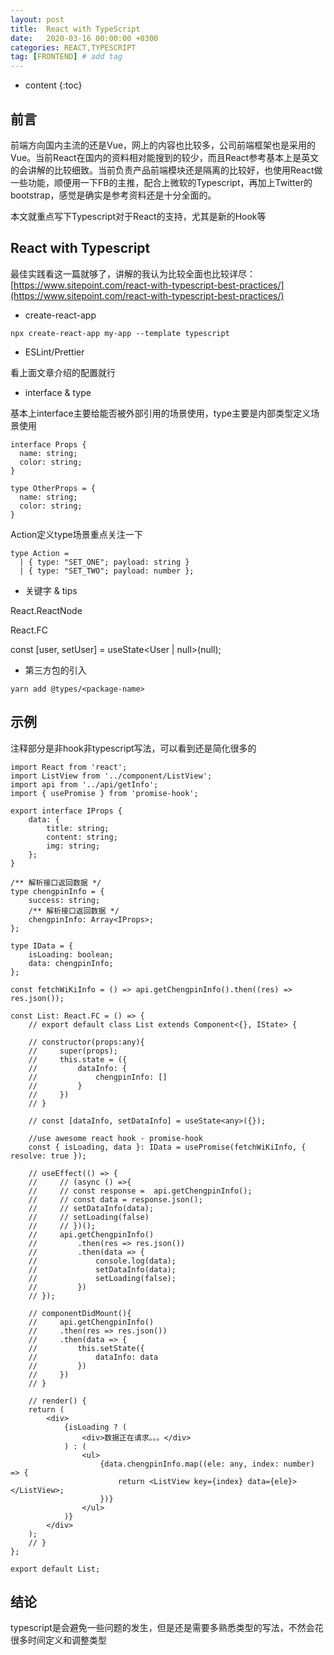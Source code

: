 ```yaml
---
layout: post
title:  React with TypeScript
date:   2020-03-16 00:00:00 +0300
categories: REACT,TYPESCRIPT
tag: [FRONTEND] # add tag
---
```


* content
{:toc}


## 前言

前端方向国内主流的还是Vue，网上的内容也比较多，公司前端框架也是采用的Vue。当前React在国内的资料相对能搜到的较少，而且React参考基本上是英文的会讲解的比较细致。当前负责产品前端模块还是隔离的比较好，也使用React做一些功能，顺便用一下FB的主推，配合上微软的Typescript，再加上Twitter的bootstrap，感觉是确实是参考资料还是十分全面的。

本文就重点写下Typescript对于React的支持，尤其是新的Hook等

## React with Typescript

最佳实践看这一篇就够了，讲解的我认为比较全面也比较详尽：
[https://www.sitepoint.com/react-with-typescript-best-practices/](https://www.sitepoint.com/react-with-typescript-best-practices/)

- create-react-app

```
npx create-react-app my-app --template typescript
```

- ESLint/Prettier

看上面文章介绍的配置就行

- interface & type

基本上interface主要给能否被外部引用的场景使用，type主要是内部类型定义场景使用

```
interface Props {
  name: string;
  color: string;
}

type OtherProps = {
  name: string;
  color: string;
}

```

Action定义type场景重点关注一下

```
type Action =
  | { type: "SET_ONE"; payload: string }
  | { type: "SET_TWO"; payload: number };
```

- 关键字 & tips

React.ReactNode

React.FC

const [user, setUser] = useState<User | null>(null);


- 第三方包的引入

```
yarn add @types/<package-name>
```


## 示例

注释部分是非hook非typescript写法，可以看到还是简化很多的

```
import React from 'react';
import ListView from '../component/ListView';
import api from '../api/getInfo';
import { usePromise } from 'promise-hook';

export interface IProps {
    data: {
        title: string;
        content: string;
        img: string;
    };
}

/** 解析接口返回数据 */
type chengpinInfo = {
    success: string;
    /** 解析接口返回数据 */
    chengpinInfo: Array<IProps>;
};

type IData = {
    isLoading: boolean;
    data: chengpinInfo;
};

const fetchWiKiInfo = () => api.getChengpinInfo().then((res) => res.json());

const List: React.FC = () => {
    // export default class List extends Component<{}, IState> {

    // constructor(props:any){
    //     super(props);
    //     this.state = ({
    //         dataInfo: {
    //             chengpinInfo: []
    //         }
    //     })
    // }

    // const [dataInfo, setDataInfo] = useState<any>({});

    //use awesome react hook - promise-hook
    const { isLoading, data }: IData = usePromise(fetchWiKiInfo, { resolve: true });

    // useEffect(() => {
    //     // (async () =>{
    //     // const response =  api.getChengpinInfo();
    //     // const data = response.json();
    //     // setDataInfo(data);
    //     // setLoading(false)
    //     // })();
    //     api.getChengpinInfo()
    //         .then(res => res.json())
    //         .then(data => {
    //             console.log(data);
    //             setDataInfo(data);
    //             setLoading(false);
    //         })
    // });

    // componentDidMount(){
    //     api.getChengpinInfo()
    //     .then(res => res.json())
    //     .then(data => {
    //         this.setState({
    //             dataInfo: data
    //         })
    //     })
    // }

    // render() {
    return (
        <div>
            {isLoading ? (
                <div>数据正在请求。。。</div>
            ) : (
                <ul>
                    {data.chengpinInfo.map((ele: any, index: number) => {
                        return <ListView key={index} data={ele}></ListView>;
                    })}
                </ul>
            )}
        </div>
    );
    // }
};

export default List;
```

## 结论

typescript是会避免一些问题的发生，但是还是需要多熟悉类型的写法，不然会花很多时间定义和调整类型